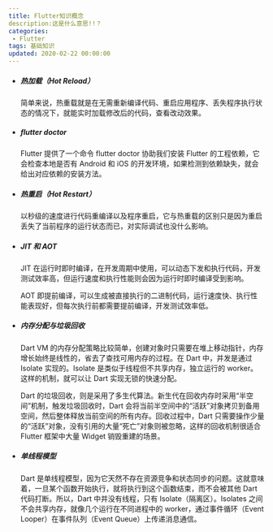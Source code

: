 ```yaml
---
title: Flutter知识概念
description:这是什么意思!!？
categories:
 - Flutter
tags: 基础知识
updated: 2020-02-22 00:00:00
---
```


- ##### 热加载（Hot Reload）

  简单来说，热重载就是在无需重新编译代码、重启应用程序、丢失程序执行状态的情况下，就能实时加载修改后的代码，查看改动效果。

- ##### flutter doctor

  Flutter 提供了一个命令 flutter doctor 协助我们安装 Flutter 的工程依赖，它会检查本地是否有 Android 和 iOS 的开发环境，如果检测到依赖缺失，就会给出对应依赖的安装方法。

- ##### 热重启（Hot Restart）

  以秒级的速度进行代码重编译以及程序重启，它与热重载的区别只是因为重启丢失了当前程序的运行状态而已，对实际调试也没什么影响。

- ##### JIT 和 AOT

  JIT 在运行时即时编译，在开发周期中使用，可以动态下发和执行代码，开发测试效率高，但运行速度和执行性能则会因为运行时即时编译受到影响。

  AOT 即提前编译，可以生成被直接执行的二进制代码，运行速度快、执行性能表现好，但每次执行前都需要提前编译，开发测试效率低。

- ##### 内存分配与垃圾回收

  Dart VM 的内存分配策略比较简单，创建对象时只需要在堆上移动指针，内存增长始终是线性的，省去了查找可用内存的过程。在 Dart 中，并发是通过 Isolate 实现的。Isolate 是类似于线程但不共享内存，独立运行的 worker。这样的机制，就可以让 Dart 实现无锁的快速分配。

  Dart 的垃圾回收，则是采用了多生代算法。新生代在回收内存时采用“半空间”机制，触发垃圾回收时，Dart 会将当前半空间中的“活跃”对象拷贝到备用空间，然后整体释放当前空间的所有内存。回收过程中，Dart 只需要操作少量的“活跃”对象，没有引用的大量“死亡”对象则被忽略，这样的回收机制很适合 Flutter 框架中大量 Widget 销毁重建的场景。

- ##### 单线程模型

  Dart 是单线程模型，因为它天然不存在资源竞争和状态同步的问题。这就意味着，一旦某个函数开始执行，就将执行到这个函数结束，而不会被其他 Dart 代码打断。所以，Dart 中并没有线程，只有 Isolate（隔离区）。Isolates 之间不会共享内存，就像几个运行在不同进程中的 worker，通过事件循环（Event Looper）在事件队列（Event Queue）上传递消息通信。
